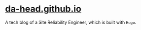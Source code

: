 # [da-head.github.io](https://da-head.github.io)

A tech blog of a Site Reliability Engineer, which is built with `Hugo`.
